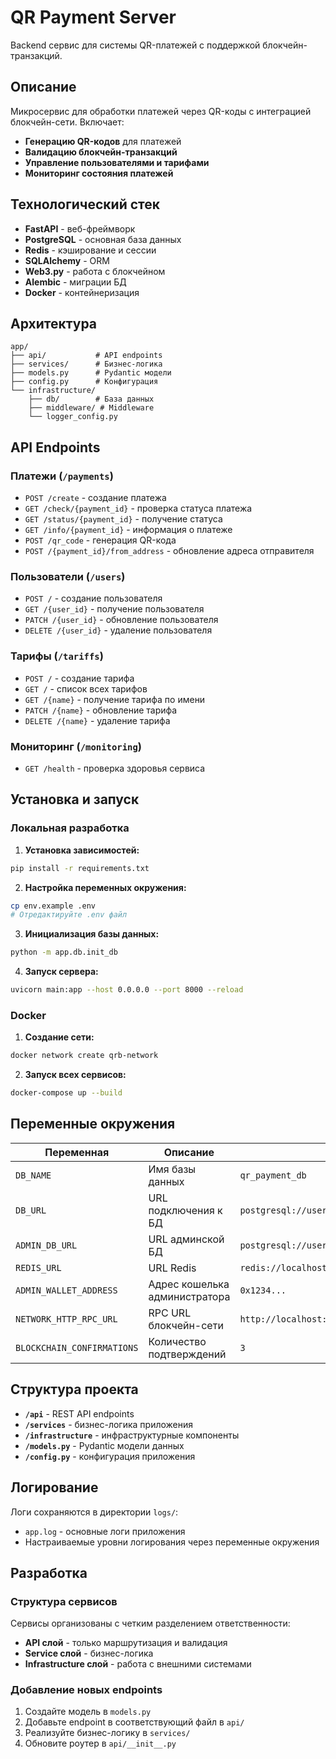 # QR Payment Server

Backend сервис для системы QR-платежей с поддержкой блокчейн-транзакций.

## Описание

Микросервис для обработки платежей через QR-коды с интеграцией блокчейн-сети. Включает:

- **Генерацию QR-кодов** для платежей
- **Валидацию блокчейн-транзакций**
- **Управление пользователями и тарифами**
- **Мониторинг состояния платежей**

## Технологический стек

- **FastAPI** - веб-фреймворк
- **PostgreSQL** - основная база данных
- **Redis** - кэширование и сессии
- **SQLAlchemy** - ORM
- **Web3.py** - работа с блокчейном
- **Alembic** - миграции БД
- **Docker** - контейнеризация

## Архитектура

```tree
app/
├── api/           # API endpoints
├── services/      # Бизнес-логика
├── models.py      # Pydantic модели
├── config.py      # Конфигурация
└── infrastructure/
    ├── db/        # База данных
    ├── middleware/ # Middleware
    └── logger_config.py
```

## API Endpoints

### Платежи (`/payments`)

- `POST /create` - создание платежа
- `GET /check/{payment_id}` - проверка статуса платежа
- `GET /status/{payment_id}` - получение статуса
- `GET /info/{payment_id}` - информация о платеже
- `POST /qr_code` - генерация QR-кода
- `POST /{payment_id}/from_address` - обновление адреса отправителя

### Пользователи (`/users`)

- `POST /` - создание пользователя
- `GET /{user_id}` - получение пользователя
- `PATCH /{user_id}` - обновление пользователя
- `DELETE /{user_id}` - удаление пользователя

### Тарифы (`/tariffs`)

- `POST /` - создание тарифа
- `GET /` - список всех тарифов
- `GET /{name}` - получение тарифа по имени
- `PATCH /{name}` - обновление тарифа
- `DELETE /{name}` - удаление тарифа

### Мониторинг (`/monitoring`)

- `GET /health` - проверка здоровья сервиса

## Установка и запуск

### Локальная разработка

1. **Установка зависимостей:**

```bash
pip install -r requirements.txt
```

2. **Настройка переменных окружения:**

```bash
cp env.example .env
# Отредактируйте .env файл
```

3. **Инициализация базы данных:**

```bash
python -m app.db.init_db
```

4. **Запуск сервера:**

```bash
uvicorn main:app --host 0.0.0.0 --port 8000 --reload
```

### Docker

1. **Создание сети:**

```bash
docker network create qrb-network
```

2. **Запуск всех сервисов:**

```bash
docker-compose up --build
```

## Переменные окружения

| Переменная | Описание | Пример |
|------------|----------|---------|
| `DB_NAME` | Имя базы данных | `qr_payment_db` |
| `DB_URL` | URL подключения к БД | `postgresql://user:pass@localhost:5432/db` |
| `ADMIN_DB_URL` | URL админской БД | `postgresql://user:pass@localhost:5432/postgres` |
| `REDIS_URL` | URL Redis | `redis://localhost:6379` |
| `ADMIN_WALLET_ADDRESS` | Адрес кошелька администратора | `0x1234...` |
| `NETWORK_HTTP_RPC_URL` | RPC URL блокчейн-сети | `http://localhost:8545` |
| `BLOCKCHAIN_CONFIRMATIONS` | Количество подтверждений | `3` |

## Структура проекта

- **`/api`** - REST API endpoints
- **`/services`** - бизнес-логика приложения
- **`/infrastructure`** - инфраструктурные компоненты
- **`/models.py`** - Pydantic модели данных
- **`/config.py`** - конфигурация приложения

## Логирование

Логи сохраняются в директории `logs/`:

- `app.log` - основные логи приложения
- Настраиваемые уровни логирования через переменные окружения

## Разработка

### Структура сервисов

Сервисы организованы с четким разделением ответственности:

- **API слой** - только маршрутизация и валидация
- **Service слой** - бизнес-логика
- **Infrastructure слой** - работа с внешними системами

### Добавление новых endpoints

1. Создайте модель в `models.py`
2. Добавьте endpoint в соответствующий файл в `api/`
3. Реализуйте бизнес-логику в `services/`
4. Обновите роутер в `api/__init__.py`
